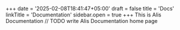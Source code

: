 +++
date = '2025-02-08T18:41:47+05:00'
draft = false
title = 'Docs'
linkTitle = 'Documentation'
sidebar.open = true
+++
This is Alis Documentation
// TODO write Alis Documentation home page
